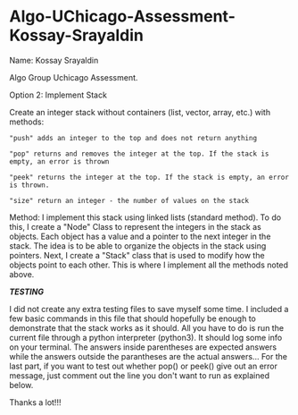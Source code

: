 # Algo-UChicago-Assessment-Kossay-Srayaldin

Name: Kossay Srayaldin

Algo Group Uchicago Assessment. 

Option 2: Implement Stack

Create an integer stack without containers (list, vector, array, etc.) with methods:

    "push" adds an integer to the top and does not return anything
    
    "pop" returns and removes the integer at the top. If the stack is empty, an error is thrown
    
    "peek" returns the integer at the top. If the stack is empty, an error is thrown.
    
    "size" return an integer - the number of values on the stack

Method: I implement this stack using linked lists (standard method). To do this, I create a
"Node" Class to represent the integers in the stack as objects. Each object has a value
and a pointer to the next integer in the stack. The idea is to be able to organize the objects in the stack
using pointers. Next, I create a "Stack" class that is used to modify how the objects point to each other.
This is where I implement all the methods noted above.

***TESTING***

I did not create any extra testing files to save myself some time. I included a few basic commands in this file that should
hopefully be enough to demonstrate that the stack works as it should. All you have to do is run the current file 
through a python interpreter (python3). It should log some info on your terminal. The answers inside parentheses are 
expected answers while the answers outside the parantheses are the actual answers... For the last part, if you want
to test out whether pop() or peek() give out an error message, just comment out the line you don't want to run as explained below. 

Thanks a lot!!!
